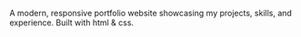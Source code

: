 A modern, responsive portfolio website showcasing my projects, skills, and experience. Built with html & css.
